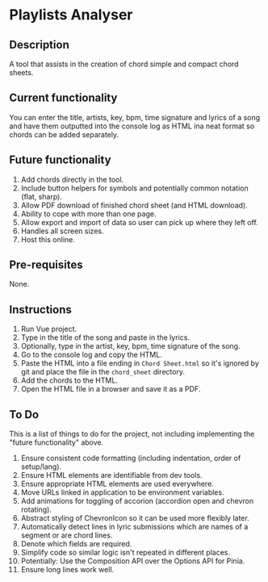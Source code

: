 # Playlists Analyser
## Description
A tool that assists in the creation of chord simple and compact chord sheets.

## Current functionality
You can enter the title, artists, key, bpm, time signature and lyrics of a song and have them outputted into the console log as HTML ina  neat format so chords can be added separately.

## Future functionality
1. Add chords directly in the tool.
1. Include button helpers for symbols and potentially common notation (flat, sharp).
1. Allow PDF download of finished chord sheet (and HTML download).
1. Ability to cope with more than one page.
1. Allow export and import of data so user can pick up where they left off.
1. Handles all screen sizes.
1. Host this online.

## Pre-requisites
None.

## Instructions
1. Run Vue project.
1. Type in the title of the song and paste in the lyrics.
1. Optionally, type in the artist, key, bpm, time signature of the song.
1. Go to the console log and copy the HTML.
1. Paste the HTML into a file ending in `Chord Sheet.html` so it's ignored by git and place the file in the `chord_sheet` directory.
1. Add the chords to the HTML.
1. Open the HTML file in a browser and save it as a PDF.

## To Do
This is a list of things to do for the project, not including implementing the "future functionality" above.
1. Ensure consistent code formatting (including indentation, order of setup/lang).
1. Ensure HTML elements are identifiable from dev tools.
1. Ensure appropriate HTML elements are used everywhere.
1. Move URLs linked in application to be environment variables.
1. Add animations for toggling of accorion (accordion open and chevron rotating).
1. Abstract styling of ChevronIcon so it can be used more flexibly later.
1. Automatically detect lines in lyric submissions which are names of a segment or are chord lines.
1. Denote which fields are required.
1. Simplify code so similar logic isn't repeated in different places.
1. Potentially: Use the Composition API over the Options API for Pinia.
1. Ensure long lines work well.